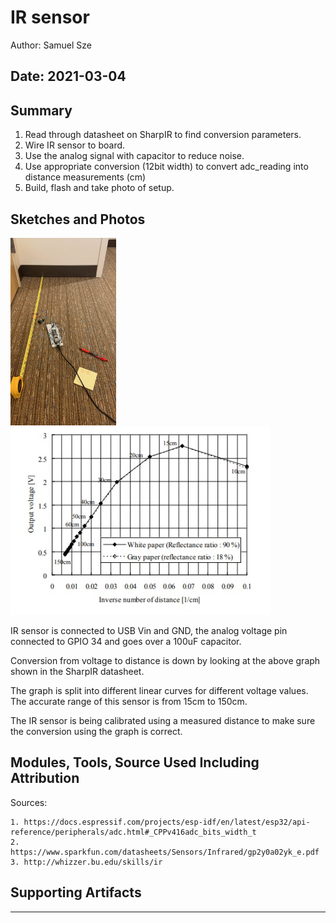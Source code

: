 #  IR sensor

Author: Samuel Sze

Date: 2021-03-04
-----

## Summary
1. Read through datasheet on SharpIR to find conversion parameters. 
2. Wire IR sensor to board.
3. Use the analog signal with capacitor to reduce noise.
4. Use appropriate conversion (12bit width) to convert adc_reading into distance measurements (cm)
5. Build, flash and take photo of setup.

## Sketches and Photos
<img src="images/ir1.jpg" width="" height="300" />
<img src="images/ir2.jpg" width="" height="300" />

IR sensor is connected to USB Vin and GND, the analog voltage pin connected to GPIO 34 and goes over a 100uF capacitor. 

Conversion from voltage to distance is down by looking at the above graph shown in the SharpIR datasheet. 

The graph is split into different linear curves for different voltage values. The accurate range of this sensor is from 15cm to 150cm. 

The IR sensor is being calibrated using a measured distance to make sure the conversion using the graph is correct. 

## Modules, Tools, Source Used Including Attribution
Sources: 

    1. https://docs.espressif.com/projects/esp-idf/en/latest/esp32/api-reference/peripherals/adc.html#_CPPv416adc_bits_width_t
    2. https://www.sparkfun.com/datasheets/Sensors/Infrared/gp2y0a02yk_e.pdf
    3. http://whizzer.bu.edu/skills/ir
    
## Supporting Artifacts
-----